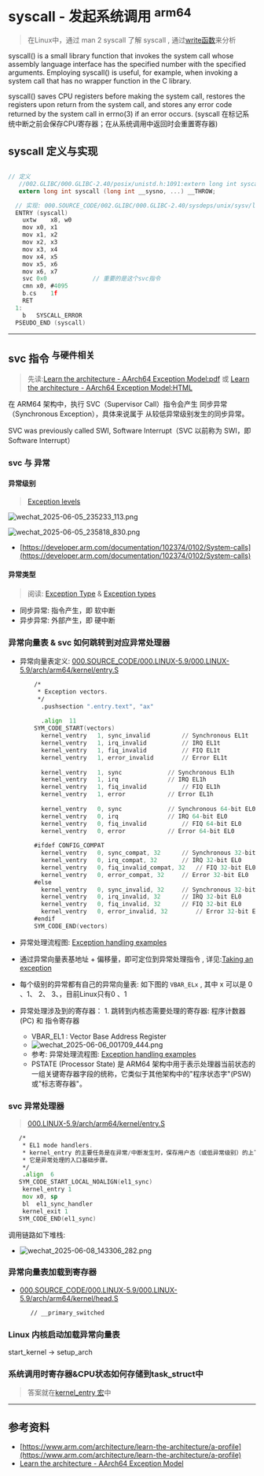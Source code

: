 # syscall - 发起系统调用 <sup>arm64</sup>
> 在Linux中，通过 man 2 syscall 了解 syscall , 通过[write函数](./003.通过write函数分析从GLIBC到内核的调用链路.md)来分析

syscall()  is  a small library function that invokes the system call whose assembly language interface has the specified number with the specified arguments.  Employing syscall() is useful, for example, when invoking a system call that has no wrapper function in the C library.

syscall() saves CPU registers before making the system call, restores the registers upon return from the system call, and stores any error code returned by the system call in errno(3) if an error occurs. (syscall 在标记系统中断之前会保存CPU寄存器；在从系统调用中返回时会重置寄存器)

## syscall 定义与实现
```c

// 定义
   //002.GLIBC/000.GLIBC-2.40/posix/unistd.h:1091:extern long int syscall (long int __sysno, ...) __THROW;
   extern long int syscall (long int __sysno, ...) __THROW;

  // 实现: 000.SOURCE_CODE/002.GLIBC/000.GLIBC-2.40/sysdeps/unix/sysv/linux/aarch64/syscall.S
  ENTRY (syscall)
	uxtw	x8, w0
	mov	x0, x1
	mov	x1, x2
	mov	x2, x3
	mov	x3, x4
	mov	x4, x5
	mov	x5, x6
	mov	x6, x7
	svc	0x0             // 重要的是这个svc指令
	cmn	x0, #4095
	b.cs	1f
	RET
  1:
  	b	SYSCALL_ERROR
  PSEUDO_END (syscall)
```

---

## svc 指令 <sup>与硬件相关</sup>
> 先读:[Learn the architecture - AArch64 Exception Model:pdf](../006.REFS/learn_the_architecture_-_aarch64_exception_model_102412_0103_02_en.pdf) 或 [Learn the architecture - AArch64 Exception Model:HTML](https://developer.arm.com/documentation/102412/latest) 

在 ARM64 架构中，执行 SVC（Supervisor Call）指令会产生 同步异常（Synchronous Exception），具体来说属于 从较低异常级别发生的同步异常。

SVC was previously called SWI, Software Interrupt（SVC 以前称为 SWI，即 Software Interrupt）

### svc 与 异常
#### 异常级别
> [Exception levels](../006.REFS/learn_the_architecture_-_aarch64_exception_model_102412_0103_02_en.pdf)

![wechat_2025-06-05_235233_113.png](./999.IMGS/wechat_2025-06-05_235233_113.png)

![wechat_2025-06-05_235818_830.png](./999.IMGS/wechat_2025-06-05_235818_830.png)
  + [https://developer.arm.com/documentation/102374/0102/System-calls](https://developer.arm.com/documentation/102374/0102/System-calls)

#### 异常类型
> 阅读: [Exception Type](../006.REFS/learn_the_architecture_-_aarch64_exception_model_102412_0103_02_en.pdf) & [Exception types](https://developer.arm.com/documentation/102412/0103/Exception-types)
+ 同步异常: 指令产生，即 软中断
+ 异步异常: 外部产生，即 硬中断


### 异常向量表 & svc 如何跳转到对应异常处理器
+ 异常向量表定义: [000.SOURCE_CODE/000.LINUX-5.9/000.LINUX-5.9/arch/arm64/kernel/entry.S](../000.SOURCE_CODE/000.LINUX-5.9/000.LINUX-5.9/arch/arm64/kernel/entry.S.md)
  ```asm
      /*
       * Exception vectors.
       */
      	.pushsection ".entry.text", "ax"
      
      	.align	11
      SYM_CODE_START(vectors)
      	kernel_ventry	1, sync_invalid			// Synchronous EL1t
      	kernel_ventry	1, irq_invalid			// IRQ EL1t
      	kernel_ventry	1, fiq_invalid			// FIQ EL1t
      	kernel_ventry	1, error_invalid		// Error EL1t
      
      	kernel_ventry	1, sync				// Synchronous EL1h
      	kernel_ventry	1, irq				// IRQ EL1h
      	kernel_ventry	1, fiq_invalid			// FIQ EL1h
      	kernel_ventry	1, error			// Error EL1h
      
      	kernel_ventry	0, sync				// Synchronous 64-bit EL0
      	kernel_ventry	0, irq				// IRQ 64-bit EL0
      	kernel_ventry	0, fiq_invalid			// FIQ 64-bit EL0
      	kernel_ventry	0, error			// Error 64-bit EL0
      
      #ifdef CONFIG_COMPAT
      	kernel_ventry	0, sync_compat, 32		// Synchronous 32-bit EL0
      	kernel_ventry	0, irq_compat, 32		// IRQ 32-bit EL0
      	kernel_ventry	0, fiq_invalid_compat, 32	// FIQ 32-bit EL0
      	kernel_ventry	0, error_compat, 32		// Error 32-bit EL0
      #else
      	kernel_ventry	0, sync_invalid, 32		// Synchronous 32-bit EL0
      	kernel_ventry	0, irq_invalid, 32		// IRQ 32-bit EL0
      	kernel_ventry	0, fiq_invalid, 32		// FIQ 32-bit EL0
      	kernel_ventry	0, error_invalid, 32		// Error 32-bit EL0
      #endif
      SYM_CODE_END(vectors)
  ```

+ 异常处理流程图: [Exception handling examples](../006.REFS/learn_the_architecture_-_aarch64_exception_model_102412_0103_02_en.pdf)
+ 通过异常向量表基地址 + 偏移量，即可定位到异常处理指令 , 详见:[Taking an exception](../006.REFS/learn_the_architecture_-_aarch64_exception_model_102412_0103_02_en.pdf)
+ 每个级别的异常都有自己的异常向量表: 如下图的 `VBAR_ELx` , 其中 x 可以是 0 、1、 2、 3、，目前Linux只有0 、1 
+ 异常处理涉及到的寄存器： 1. 跳转到内核态需要处理的寄存器: 程序计数器(PC) 和 指令寄存器 
  - VBAR_EL1 : Vector Base Address Register
  - ![wechat_2025-06-06_001709_444.png](./999.IMGS/wechat_2025-06-06_001709_444.png)
  - 参考: 异常处理流程图: [Exception handling examples](../006.REFS/learn_the_architecture_-_aarch64_exception_model_102412_0103_02_en.pdf)
  - PSTATE (Processor State) 是 ARM64 架构中用于表示处理器当前状态的一组关键寄存器字段的统称，它类似于其他架构中的"程序状态字"(PSW)或"标志寄存器"。


### svc 异常处理器
> [000.LINUX-5.9/arch/arm64/kernel/entry.S](000.SOURCE_CODE/000.LINUX-5.9/000.LINUX-5.9/arch/arm64/kernel/entry.S.md)

```asm
   /*
    * EL1 mode handlers.
    * kernel_entry 的主要任务是在异常/中断发生时，保存用户态（或低异常级别）的上下文（寄存器状态）到内核栈（struct pt_regs），并切换到内核态的执行环境。
    * 它是异常处理的入口基础步骤。
    */
   	.align	6
   SYM_CODE_START_LOCAL_NOALIGN(el1_sync)
   	kernel_entry 1
   	mov	x0, sp
   	bl	el1_sync_handler
   	kernel_exit 1
   SYM_CODE_END(el1_sync)
```
调用链路如下堆栈:
+ ![wechat_2025-06-08_143306_282.png](./999.IMGS/wechat_2025-06-08_143306_282.png)


### 异常向量表加载到寄存器
+ [000.SOURCE_CODE/000.LINUX-5.9/000.LINUX-5.9/arch/arm64/kernel/head.S](../000.SOURCE_CODE/000.LINUX-5.9/000.LINUX-5.9/arch/arm64/kernel/head.S.md)
   ```asm
      // __primary_switched
   ```

### Linux 内核启动加载异常向量表
start_kernel → setup_arch

### 系统调用时寄存器&CPU状态如何存储到task_struct中
> 答案就在[kernel_entry 宏](../000.SOURCE_CODE/000.LINUX-5.9/000.LINUX-5.9/arch/arm64/kernel/entry.S.md)中


---


## 参考资料
- [https://www.arm.com/architecture/learn-the-architecture/a-profile](https://www.arm.com/architecture/learn-the-architecture/a-profile)
- [Learn the architecture - AArch64 Exception Model](https://developer.arm.com/documentation/102412/latest)